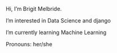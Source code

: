 Hi, I’m Brigit Melbride.

I’m interested in Data Science and django

I’m currently learning Machine Learning

Pronouns: her/she


<!---
Melbride/Melbride is a ✨ special ✨ repository because its `README.md` (this file) appears on your GitHub profile.
You can click the Preview link to take a look at your changes.
--->
